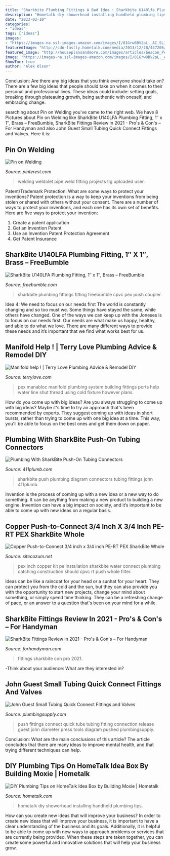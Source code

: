 ```yaml
---
title: "Sharkbite Plumbing Fittings A Bad Idea : Sharkbite U140lfa Plumbing Fitting, 1″ X 1″, Brass – Freebumble"
description: "Hometalk diy showerhead installing handheld plumbing tips"
date: "2023-02-10"
categories:
- "ideas"
tags: ["ideas"]
images:
- "https://images-na.ssl-images-amazon.com/images/I/81Grw8BV2pL._AC_SL1500_.jpg"
featuredImage: "http://cdn-fastly.hometalk.com/media/2013/12/28/447206/installing-a-handheld-showerhead-bathroom-ideas-diy-how-to.1.jpg?size=114x74"
featured_image: "http://houseplansandmore.com/images/articles/beacon_Pex_Manabloc.jpg"
image: "https://images-na.ssl-images-amazon.com/images/I/81Grw8BV2pL._AC_SL1500_.jpg"
ShowToc: true
author: "Alek Olson"
---
```



Conclusion: Are there any big ideas that you think everyone should take on?
There are a few big ideas that people should take on when it comes to their personal and professional lives. These ideas could include: setting goals, breaking through plateauing growth, being authentic with oneself, and embracing change.

	

		
searching about Pin on Welding you've came to the right web. We have 8 Pictures about Pin on Welding like SharkBite U140LFA Plumbing Fitting, 1″ x 1″, Brass – FreeBumble, SharkBite Fittings Review in 2021 - Pro&#039;s &amp; Con&#039;s – For Handyman and also John Guest Small Tubing Quick Connect Fittings and Valves. Here it is:
		
    
## Pin On Welding

<img loading=lazy src="https://i.pinimg.com/originals/54/2c/80/542c8076faa82ac9a56dec3ea82b2f0b.jpg" onerror="this.onerror=null;this.src='https://tse2.mm.bing.net/th?id=OIP.CD6MGAN1o839GwUHq5KigwHaJ4&amp;pid=15.1';" alt="Pin on Welding">

_Source: pinterest.com_

>welding weldolet pipe weld fitting projects tig uploaded user. 

	

Patent/Trademark Protection: What are some ways to protect your inventions?
Patent protection is a way to keep your inventions from being stolen or shared with others without your consent. There are a number of ways to protect your inventions, and each one has its own set of benefits. Here are five ways to protect your invention: 
1. Create a patent application 
2. Get an Invention Patent 
3. Use an Invention Patent Protection Agreement 
4. Get Patent Insurance 

    
## SharkBite U140LFA Plumbing Fitting, 1″ X 1″, Brass – FreeBumble

<img loading=lazy src="https://freebumble.com/wp-content/uploads/2020/02/84931-500x500.jpg" onerror="this.onerror=null;this.src='https://tse4.mm.bing.net/th?id=OIP.9AV3Jm5IlicywN3NZ5LYUQHaHa&amp;pid=15.1';" alt="SharkBite U140LFA Plumbing Fitting, 1″ x 1″, Brass – FreeBumble">

_Source: freebumble.com_

>sharkbite plumbing fittings fitting freebumble cpvc pex push coupler. 

	

Idea 4: We need to focus on our needs first
The world is constantly changing and so too must we. Some things have stayed the same, while others have changed. One of the ways we can keep up with the Joneses is to focus on our needs first. Our needs are what make us happy, healthy, and able to do what we love. There are many different ways to provide these needs and it’s important that we find what works best for us.

    
## Manifold Help ! | Terry Love Plumbing Advice &amp; Remodel DIY

<img loading=lazy src="http://houseplansandmore.com/images/articles/beacon_Pex_Manabloc.jpg" onerror="this.onerror=null;this.src='https://tse2.mm.bing.net/th?id=OIP.-QZhLW9Cf0TQnnnTPsTe9gHaHE&amp;pid=15.1';" alt="Manifold help ! | Terry Love Plumbing Advice &amp; Remodel DIY">

_Source: terrylove.com_

>pex manabloc manifold plumbing system building fittings ports help water line shut thread using cold fixture however plans. 

	

How do you come up with big ideas?
Are you always struggling to come up with big ideas? Maybe it's time to try an approach that's been recommended by experts. They suggest coming up with ideas in short bursts, rather than trying to come up with one big idea at a time. This way, you'll be able to focus on the best ones and get them down on paper.

    
## Plumbing With SharkBite Push-On Tubing Connectors

<img loading=lazy src="http://411plumb.com/wp-content/uploads/2010/07/sharkbite-diagram-300x149.jpg" onerror="this.onerror=null;this.src='https://tse2.mm.bing.net/th?id=OIP.VXWQH7WeCTxssWyWIdl-YwHaDr&amp;pid=15.1';" alt="Plumbing With SharkBite Push-On Tubing Connectors">

_Source: 411plumb.com_

>sharkbite push plumbing diagram connectors tubing fittings john 411plumb. 

	

Invention is the process of coming up with a new idea or a new way to do something. It can be anything from making a new product to building a new engine. Invention can have a big impact on society, and it’s important to be able to come up with new ideas on a regular basis.

    
## Copper Push-to-Connect 3/4 Inch X 3/4 Inch PE-RT PEX SharkBite Whole

<img loading=lazy src="https://images-na.ssl-images-amazon.com/images/I/81Grw8BV2pL._AC_SL1500_.jpg" onerror="this.onerror=null;this.src='https://tse4.mm.bing.net/th?id=OIP.L0b9uYsgKLfnpNJW-9rt_wHaF_&amp;pid=15.1';" alt="Copper Push-to-Connect 3/4 inch x 3/4 inch PE-RT PEX SharkBite Whole">

_Source: sitecozum.net_

>pex inch copper kit pe installation sharkbite water connect plumbing catching construction should cpvc rt push whole filter. 

	

Ideas can be like a raincoat for your head or a sunhat for your heart. They can protect you from the cold and the sun, but they can also provide you with the opportunity to start new projects, change your mind about something, or simply spend time thinking. They can be a refreshing change of pace, or an answer to a question that's been on your mind for a while.

    
## SharkBite Fittings Review In 2021 - Pro&#039;s &amp; Con&#039;s – For Handyman

<img loading=lazy src="https://images-na.ssl-images-amazon.com/images/I/71faofGOs3L._AC_SL400_.jpg" onerror="this.onerror=null;this.src='https://tse3.mm.bing.net/th?id=OIP.a5qjGROv89yMAtrIa_wnsAAAAA&amp;pid=15.1';" alt="SharkBite Fittings Review in 2021 - Pro&#039;s &amp; Con&#039;s – For Handyman">

_Source: forhandyman.com_

>fittings sharkbite con pro 2021. 

	

-Think about your audience: What are they interested in?

    
## John Guest Small Tubing Quick Connect Fittings And Valves

<img loading=lazy src="https://www.plumbingsupply.com/images/jg-push-in-fitting-diagram.jpg" onerror="this.onerror=null;this.src='https://tse4.mm.bing.net/th?id=OIP.aeBf7f4rR0HMAz79kpsXWgHaDt&amp;pid=15.1';" alt="John Guest Small Tubing Quick Connect Fittings and Valves">

_Source: plumbingsupply.com_

>push fittings connect quick tube tubing fitting connection release guest john diameter press tools diagram pushed plumbingsupply. 

	

Conclusion: What are the main conclusions of this article?
The article concludes that there are many ideas to improve mental health, and that trying different techniques can help.

    
## DIY Plumbing Tips On HomeTalk Idea Box By Building Moxie | Hometalk

<img loading=lazy src="http://cdn-fastly.hometalk.com/media/2013/12/28/447206/installing-a-handheld-showerhead-bathroom-ideas-diy-how-to.1.jpg?size=114x74" onerror="this.onerror=null;this.src='https://tse3.mm.bing.net/th?id=OIP.n-GKcbFWwmvZqOKl1BAAzQAAAA&amp;pid=15.1';" alt="DIY Plumbing Tips on HomeTalk Idea Box by Building Moxie | Hometalk">

_Source: hometalk.com_

>hometalk diy showerhead installing handheld plumbing tips. 

	

How can you create new ideas that will improve your business?
In order to create new ideas that will improve your business, it is important to have a clear understanding of the business and its goals. Additionally, it is helpful to be able to come up with new ways to approach problems or services that are currently being provided. When these steps are taken together, you can create some powerful and innovative solutions that will help your business grow.

